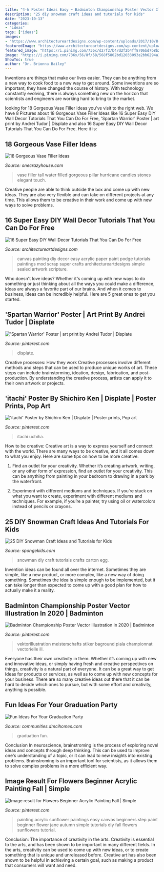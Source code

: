 ```yaml
---
title: "4-h Poster Ideas Easy ~ Badminton Championship Poster Vector Illustration In 2020"
description: "25 diy snowman craft ideas and tutorials for kids"
date: "2023-10-13"
categories:
- "ideas"
tags: ["ideas"]
images:
- "https://www.architectureartdesigns.com/wp-content/uploads/2017/10/8-2.jpg"
featuredImage: "https://www.architectureartdesigns.com/wp-content/uploads/2017/10/8-2.jpg"
featured_image: "https://i.pinimg.com/736x/d2/f2/b4/d2f2b4ff8706bd7b8b247876ad200aff.jpg"
image: "https://i.pinimg.com/736x/56/8f/58/568f5802bd12033093e2bb6294a19f77.jpg"
ShowToc: true
author: "Dr. Brionna Bailey"
---
```



Inventions are things that make our lives easier. They can be anything from a new way to cook food to a new way to get around. Some inventions are so important, they have changed the course of history. With technology constantly evolving, there is always something new on the horizon that scientists and engineers are working hard to bring to the market.

	

		
looking for 18 Gorgeous Vase Filler Ideas you've visit to the right web. We have 8 Pictures about 18 Gorgeous Vase Filler Ideas like 16 Super Easy DIY Wall Decor Tutorials That You Can Do For Free, &#039;Spartan Warrior&#039; Poster | art print by Andrei Tudor | Displate and also 16 Super Easy DIY Wall Decor Tutorials That You Can Do For Free. Here it is:
		
    
## 18 Gorgeous Vase Filler Ideas

<img loading=lazy src="https://cdn.onecrazyhouse.com/wp-content/uploads/2016/04/vase-filler-ideas-3.jpg" onerror="this.onerror=null;this.src='https://tse4.mm.bing.net/th?id=OIP.KII8N_gKYMmFB9vyROXMiwAAAA&amp;pid=15.1';" alt="18 Gorgeous Vase Filler Ideas">

_Source: onecrazyhouse.com_

>vase filler tall water filled gorgeous pillar hurricane candles stones elegant touch. 

	

Creative people are able to think outside the box and come up with new ideas. They are also very flexible and can take on different projects at any time. This allows them to be creative in their work and come up with new ways to solve problems.

    
## 16 Super Easy DIY Wall Decor Tutorials That You Can Do For Free

<img loading=lazy src="https://www.architectureartdesigns.com/wp-content/uploads/2017/10/8-2.jpg" onerror="this.onerror=null;this.src='https://tse3.mm.bing.net/th?id=OIP.Nf4LC5eKF5Dl3EobL2_BAQHaHa&amp;pid=15.1';" alt="16 Super Easy DIY Wall Decor Tutorials That You Can Do For Free">

_Source: architectureartdesigns.com_

>canvas painting diy decor easy acrylic paper paint podge tutorials paintings mod scrap super crafts architectureartdesigns simple sealed artwork scripture. 

	

Who doesn't love ideas? Whether it's coming up with new ways to do something or just thinking about all the ways you could make a difference, ideas are always a favorite part of our brains. And when it comes to business, ideas can be incredibly helpful. Here are 5 great ones to get you started.

    
## &#039;Spartan Warrior&#039; Poster | Art Print By Andrei Tudor | Displate

<img loading=lazy src="https://i.pinimg.com/736x/4e/fd/25/4efd25849177b001199008703ed29603.jpg" onerror="this.onerror=null;this.src='https://tse2.mm.bing.net/th?id=OIP.LStYm-hh_PlOg-NWY0t7mwHaKY&amp;pid=15.1';" alt="&#039;Spartan Warrior&#039; Poster | art print by Andrei Tudor | Displate">

_Source: pinterest.com_

>displate. 

	

Creative processes: How they work
Creative processes involve different methods and steps that can be used to produce unique works of art. These steps can include brainstorming, ideation, design, fabrication, and post-production. By understanding the creative process, artists can apply it to their own artwork or projects.

    
## &#039;itachi&#039; Poster By Shichiro Ken | Displate | Poster Prints, Pop Art

<img loading=lazy src="https://i.pinimg.com/736x/56/8f/58/568f5802bd12033093e2bb6294a19f77.jpg" onerror="this.onerror=null;this.src='https://tse4.mm.bing.net/th?id=OIP.KEAyOS0R0BA1tWhVO1TKQgHaKX&amp;pid=15.1';" alt="&#039;itachi&#039; Poster by Shichiro Ken | Displate | Poster prints, Pop art">

_Source: pinterest.com_

>itachi uchiha. 

	

How to be creative:
Creative art is a way to express yourself and connect with the world. There are many ways to be creative, and it all comes down to what you enjoy. Here are some tips on how to be more creative:
1. Find an outlet for your creativity. Whether it’s creating artwork, writing, or any other form of expression, find an outlet for your creativity. This can be anything from painting in your bedroom to drawing in a park by the waterfront.

2. Experiment with different mediums and techniques. If you’re stuck on what you want to create, experiment with different mediums and techniques. For example, if you’re a painter, try using oil or watercolors instead of pencils or crayons.

    
## 25 DIY Snowman Craft Ideas And Tutorials For Kids

<img loading=lazy src="http://spongekids.com/wp-content/uploads/2016/12/diy-snowman/23-diy-snowman-crafts-for-kids.jpg" onerror="this.onerror=null;this.src='https://tse3.mm.bing.net/th?id=OIP.k1Jtik1hc2IcRgwS9Fp_QQHaOu&amp;pid=15.1';" alt="25 DIY Snowman Craft Ideas and Tutorials for Kids">

_Source: spongekids.com_

>snowman diy craft tutorials crafts carton egg. 

	

Invention ideas can be found all over the internet. Sometimes they are simple, like a new product, or more complex, like a new way of doing something. Sometimes the idea is simple enough to be implemented, but it can take longer than expected to come up with a good plan for how to actually make it a reality.

    
## Badminton Championship Poster Vector Illustration In 2020 | Badminton

<img loading=lazy src="https://i.pinimg.com/736x/d2/f2/b4/d2f2b4ff8706bd7b8b247876ad200aff.jpg" onerror="this.onerror=null;this.src='https://tse3.mm.bing.net/th?id=OIP.XHWebOg1Xwpu3xWtiC_xMAHaKx&amp;pid=15.1';" alt="Badminton Championship Poster Vector Illustration in 2020 | Badminton">

_Source: pinterest.com_

>vektorillustration meisterschafts stiker baground piala championnat vectorielle ill. 

	

Everyone has their own creativity in them. Whether it’s coming up with new and innovative ideas, or simply having fresh and creative perspectives on things, creativity is a natural part of everyone. It can be a great way to get Ideas for products or services, as well as to come up with new concepts for your business. There are so many creative ideas out there that it can be hard to decide which ones to pursue, but with some effort and creativity, anything is possible.

    
## Fun Ideas For Your Graduation Party

<img loading=lazy src="https://communities.dmcihomes.com/wp-content/uploads/2015/03/graduation-food-ideas.jpg" onerror="this.onerror=null;this.src='https://tse3.mm.bing.net/th?id=OIP.UHToK7XT43exBI32VBc7rgHaJ3&amp;pid=15.1';" alt="Fun Ideas For Your Graduation Party">

_Source: communities.dmcihomes.com_

>graduation fun. 

	

Conclusion
In neuroscience, brainstroming is the process of exploring novel ideas and concepts through deep thinking. This can be used to improve one's understanding of a topic, or it can lead to new insights into existing problems. Brainstroming is an important tool for scientists, as it allows them to solve complex problems in a more efficient way.

    
## Image Result For Flowers Beginner Acrylic Painting Fall | Simple

<img loading=lazy src="https://i.pinimg.com/736x/18/a9/16/18a91600a254bc8c4f17b834639ba007.jpg" onerror="this.onerror=null;this.src='https://tse1.mm.bing.net/th?id=OIP.LsjfLGoYgqjsNXDOyMApbQAAAA&amp;pid=15.1';" alt="Image result for Flowers Beginner Acrylic Painting Fall | Simple">

_Source: pinterest.com_

>painting acrylic sunflower paintings easy canvas beginners step paint beginner flower jane autumn simple tutorials diy fall flowers sunflowers tutorial. 

	

Conclusion: The importance of creativity in the arts.
Creativity is essential to the arts, and has been shown to be important in many different fields. In the arts, creativity can be used to come up with new ideas, or to create something that is unique and unreleased before. Creative art has also been shown to be helpful in achieving a certain goal, such as making a product that consumers will want and need.


